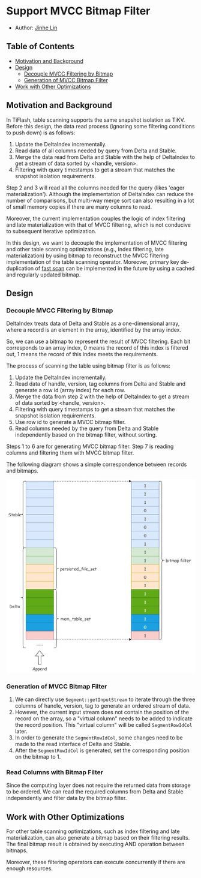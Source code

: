 # Support MVCC Bitmap Filter
- Author: [Jinhe Lin](https://github.com/JinheLin)
## Table of Contents
- [Motivation and Background](#Motivation-and-Background)
- [Design](#Design)
	- [Decouple MVCC Filtering by Bitmap](#Decouple-MVCC-Filtering-by-Bitmap)
	- [Generation of MVCC Bitmap Filter](#Generation-of-MVCC-Bitmap-Filter)
- [Work with Other Optimizations](#Work-with-Other-Optimizations)

## Motivation and Background

In TiFlash, table scanning supports the same snapshot isolation as TiKV. Before this design, the data read process (ignoring some filtering conditions to push down) is as follows:
1. Update the DeltaIndex incrementally.
2. Read data of all columns needed by query from Delta and Stable.
3. Merge the data read from Delta and Stable with the help of DeltaIndex to get a stream of data sorted by <handle, version>.
4. Filtering with query timestamps to get a stream that matches the snapshot isolation requirements.

Step 2 and 3 will read all the columns needed for the query (likes 'eager materialization'). Although the implementation of DeltaIndex can reduce the number of comparisons, but multi-way merge sort can also resulting in a lot of small memory copies if there are many columns to read.

Moreover, the current implementation couples the logic of index filtering and late materialization with that of MVCC filtering, which is not conducive to subsequent iterative optimization.

In this design, we want to decouple the implementation of MVCC filtering and other table scanning optimizations (e.g., index filtering, late materialization) by using bitmap to reconstruct the MVCC filtering implementation of the table scanning operator. Moreover, primary key de-duplication of [fast scan](https://github.com/pingcap/tiflash/blob/master/docs/design/2022-07-19-tiflash-support-fast-mode.md) can be implemented in the future by using a cached and regularly updated bitmap.

## Design  
### Decouple MVCC Filtering by Bitmap

DeltaIndex treats data of Delta and Stable as a one-dimensional array, where a record is an element in the array, identified by the array index.

So, we can use a bitmap to represent the result of MVCC filtering. Each bit corresponds to an array index, 0 means the record of this index is filtered out, 1 means the record of this index meets the requirements.

The process of scanning the table using bitmap filter is as follows:
1. Update the DeltaIndex incrementally.
2. Read data of handle, version, tag columns from Delta and Stable and generate a row id (array index) for each row.
3. Merge the data from step 2 with the help of DeltaIndex to get a stream of data sorted by <handle, version>.
5. Filtering with query timestamps to get a stream that matches the snapshot isolation requirements.
6. Use row id to generate a MVCC bitmap filter. 
7. Read columns needed by the query from Delta and Stable independently based on the bitmap filter, without sorting.

Steps 1 to 6 are for generating MVCC bitmap filter. Step 7 is reading columns and filtering them with MVCC bitmap filter. 

The following diagram shows a simple correspondence between records and bitmaps.

![](./images/2022-12-08-mvcc-bitmap-filter.png)

### Generation of MVCC Bitmap Filter

1. We can directly use `Segment::getInputStream` to iterate through the three columns of handle, version, tag to generate an ordered stream of data.
2. However, the current input stream does not contain the position of the record on the array, so a "virtual column" needs to be added to indicate the record position. This "virtual column" will be called `SegmentRowIdCol` later.
3. In order to generate the `SegmentRowIdCol`, some changes need to be made to the read interface of Delta and Stable.
4. After the `SegmentRowIdCol` is generated, set the corresponding position on the bitmap to 1.

### Read Columns with Bitmap Filter

Since the computing layer does not require the returned data from storage to be ordered. We can read the required columns from Delta and Stable independently and filter data by the bitmap filter.

## Work with Other Optimizations

For other table scanning optimizations, such as index filtering and late materialization, can also generate a bitmap based on their filtering results. The final bitmap result is obtained by executing AND operation between bitmaps.

Moreover, these filtering operators can execute concurrently if there are enough resources.
